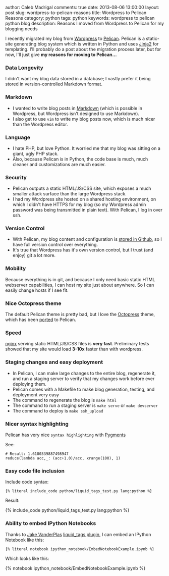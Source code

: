 author: Caleb Madrigal
comments: true
date: 2013-08-06 13:00:00
layout: post
slug: wordpress-to-pelican-reasons
title: Wordpress to Pelican Reasons
category: python
tags: python
keywords: wordpress to pelican python blog
description: Reasons I moved from Wordpress to Pelican for my blogging needs

I recently migrated my blog from [Wordpress](http://wordpress.org/) to [Pelican](http://docs.getpelican.com/en/3.2/).  Pelican is a static-site generating blog system which is written in Python and uses [Jinja2](http://jinja.pocoo.org/docs/) for templating.  I'll probably do a post about the migration process later, but for now, I'll just give **my reasons for moving to Pelican...**

### Data Longevity
I didn't want my blog data stored in a database; I vastly prefer it being stored in version-controlled Markdown format.

### Markdown
* I wanted to write blog posts in [Markdown](http://en.wikipedia.org/wiki/Markdown) (which is possible in Wordpress, but Wordpress isn't designed to use Markdown).
* I also get to use `vim` to write my blog posts now, which is much nicer than the Wordpress editor.

### Language
* I hate PHP, but love Python.  It worried me that my blog was sitting on a giant, ugly PHP stack.
* Also, because Pelican is in Python, the code base is much, much cleaner and customizations are much easier.

### Security
* Pelican outputs a static HTML/JS/CSS site, which exposes a much smaller attack surface than the large Wordpress stack.
* I had my Wordpress site hosted on a shared hosting environment, on which I didn't have HTTPS for my blog (so my Wordpress admin password was being transmitted in plain text).  With Pelican, I log in over ssh.

### Version Control
* With Pelican, my blog content and configuration is [stored in Github](https://github.com/calebmadrigal/calebmadrigal-blog), so I have full version control over everything.
* It's true that Wordpress has it's own version control, but I trust (and enjoy) git a lot more.

### Mobility
Because everything is in git, and because I only need basic static HTML webserver capabilities, I can host my site just about anywhere.  So I can easily change hosts if I see fit.

### Nice Octopress theme
The default Pelican theme is pretty bad, but I love the [Octopress](http://octopress.org) theme, which has been [ported](https://github.com/duilio/pelican-octopress-theme) to Pelican.

### Speed
[nginx](http://nginx.org/en/) serving static HTML/JS/CSS files is **very fast**.  Preliminary tests showed that my site would load **3-10x** faster than with wordpress.

### Staging changes and easy deployment
* In Pelican, I can make large changes to the entire blog, regenerate it, and run a staging server to verify that my changes work before ever deploying them.
* Pelican comes with a Makefile to make blog generation, testing, and deployment very easy
* The command to regenerate the blog is `make html`
* The command to run a staging server is `make serve` or `make devserver`
* The command to deploy is `make ssh_upload`

### Nicer syntax highlighting
Pelican has very nice `syntax highlighting` with [Pygments](http://pygments.org/)

See:

    # Result: 1.6180339887498947
    reduce(lambda acc,_: (acc+1.0)/acc, xrange(100), 1)

### Easy code file inclusion
Include code syntax:

    {% literal include_code python/liquid_tags_test.py lang:python %}

Result:

{% include_code python/liquid_tags_test.py lang:python %}

### Ability to embed IPython Notebooks

Thanks to [Jake VanderPlas](http://jakevdp.github.io/blog/2013/05/07/migrating-from-octopress-to-pelican/#This-Is-An-IPython-Notebook) [liquid_tags plugin](https://github.com/jakevdp/pelican-plugins/tree/liquid_tags/liquid_tags), I can embed an IPython Notebook like this:

    {% literal notebook ipython_notebook/EmbedNotebookExample.ipynb %}

Which looks like this:

{% notebook ipython_notebook/EmbedNotebookExample.ipynb %}


